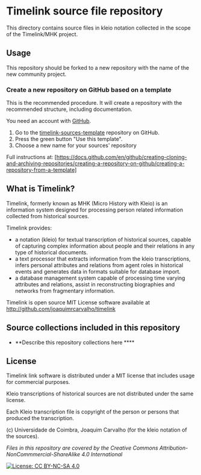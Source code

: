 # Timelink source file repository

This directory contains source files in kleio notation collected in the scope of the Timelink/MHK project.

## Usage

This repository should be forked to a new repository with the name of the new community project. 
### Create a new repository on GitHub based on a template

This is the recommended procedure. It will create a repository with the recommended structure, including documentation.

You need an account with [GitHub](https://github.com).

1. Go to the [timelink-sources-template](https://github.com/joaquimrcarvalho/timelink-sources-template) repository on GitHub.
2. Press the green button "Use this template".
3. Choose a new name for your sources' repository

Full instructions at: [https://docs.github.com/en/github/creating-cloning-and-archiving-repositories/creating-a-repository-on-github/creating-a-repository-from-a-template]




## What is Timelink?

Timelink, formerly known as MHK (Micro History with Kleio) is an information system designed for processing person related information collected from historical sources. 

Timelink provides:

* a notation (kleio) for textual transcription of historical sources, capable of capturing complex information about people and their relations in any type of historical documents.
* a text processor that extracts information from the kleio transcriptions, infers personal attributes and relations from agent roles in historical events and generates data in formats suitable for database import.
* a database management system capable of processing time varying attributes and relations, assist in reconstructing biographies and networks from fragmentary information.

Timelink is open source MIT License software available at http://github.com/joaquimrcarvalho/timelink

## Source collections included in this repository

* **Describe this repository collections here ****

## License

Timelink link software is distributed under a MIT license that includes usage for commercial purposes. 

Kleio transcriptions of historical sources are not distributed under the same license. 

Each Kleio transcription file is copyright of the person or persons that produced the transcription.

(c) Universidade de Coimbra, Joaquim Carvalho (for the kleio notation of the sources).

_Files in this repository are covered by the Creative Commons 
Attribution-NonCommmercial-ShareAlike 4.0 International_

[![License: CC BY-NC-SA 4.0](https://licensebuttons.net/l/by-nc-sa/4.0/80x15.png)](https://creativecommons.org/licenses/by-nc-sa/4.0/)

